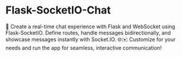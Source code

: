 # Flask-SocketIO-Chat
🚀 Create a real-time chat experience with Flask and WebSocket using Flask-SocketIO. Define routes, handle messages bidirectionally, and showcase messages instantly with Socket.IO. 🌐✉️ Customize for your needs and run the app for seamless, interactive communication!
